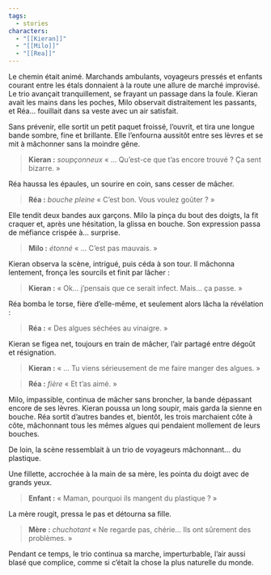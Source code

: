 ```yaml
---
tags:
  - stories
characters:
  - "[[Kieran]]"
  - "[[Milo]]"
  - "[[Rea]]"
---
```


Le chemin était animé. Marchands ambulants, voyageurs pressés et enfants courant entre les étals donnaient à la route une allure de marché improvisé. Le trio avançait tranquillement, se frayant un passage dans la foule. Kieran avait les mains dans les poches, Milo observait distraitement les passants, et Réa… fouillait dans sa veste avec un air satisfait.

Sans prévenir, elle sortit un petit paquet froissé, l’ouvrit, et tira une longue bande sombre, fine et brillante. Elle l’enfourna aussitôt entre ses lèvres et se mit à mâchonner sans la moindre gêne.

> **Kieran :** *soupçonneux* « … Qu’est-ce que t’as encore trouvé ? Ça sent bizarre. »

Réa haussa les épaules, un sourire en coin, sans cesser de mâcher.

> **Réa :** *bouche pleine* « C’est bon. Vous voulez goûter ? »

Elle tendit deux bandes aux garçons. Milo la pinça du bout des doigts, la fit craquer et, après une hésitation, la glissa en bouche. Son expression passa de méfiance crispée à… surprise.

> **Milo :** *étonné* « … C’est pas mauvais. »

Kieran observa la scène, intrigué, puis céda à son tour. Il mâchonna lentement, fronça les sourcils et finit par lâcher :

> **Kieran :** « Ok… j’pensais que ce serait infect. Mais… ça passe. »

Réa bomba le torse, fière d’elle-même, et seulement alors lâcha la révélation :

> **Réa :** « Des algues séchées au vinaigre. »

Kieran se figea net, toujours en train de mâcher, l’air partagé entre dégoût et résignation.

> **Kieran :** « … Tu viens sérieusement de me faire manger des algues. »

> **Réa :** *fière* « Et t’as aimé. »

Milo, impassible, continua de mâcher sans broncher, la bande dépassant encore de ses lèvres. Kieran poussa un long soupir, mais garda la sienne en bouche. Réa sortit d’autres bandes et, bientôt, les trois marchaient côte à côte, mâchonnant tous les mêmes algues qui pendaient mollement de leurs bouches.

De loin, la scène ressemblait à un trio de voyageurs mâchonnant… du plastique.

Une fillette, accrochée à la main de sa mère, les pointa du doigt avec de grands yeux.

> **Enfant :** « Maman, pourquoi ils mangent du plastique ? »

La mère rougit, pressa le pas et détourna sa fille.

> **Mère :** *chuchotant* « Ne regarde pas, chérie… Ils ont sûrement des problèmes. »

Pendant ce temps, le trio continua sa marche, imperturbable, l’air aussi blasé que complice, comme si c’était la chose la plus naturelle du monde.
